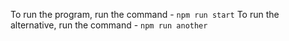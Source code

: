 To run the program, run the command - `npm run start`
To run the alternative, run the command - `npm run another`